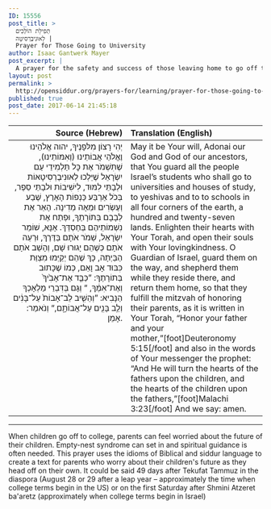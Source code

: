 ```yaml
---
ID: 15556
post_title: >
  תְּפִילַת הוֹלְכִים
  לְאוּנִיבֶרְסִיטָה |
  Prayer for Those Going to University
author: Isaac Gantwerk Mayer
post_excerpt: |
  A prayer for the safety and success of those leaving home to go off to college and university. When children go off to college, parents can feel worried about the future of their children. Empty-nest syndrome can set in and spiritual guidance is often needed. This prayer uses the idioms of Biblical and siddur language to create a text for parents who worry about their children's future as they head off on their own. It could be said 49 days after Tekufat Tammuz in the diaspora (August 28 or 29 after a leap year – approximately the time when college terms begin in the US) or on the first Saturday after Shmini Atzeret ba'aretz (approximately when college terms begin in Israel)
layout: post
permalink: >
  http://opensiddur.org/prayers-for/learning/prayer-for-those-going-to-university/
published: true
post_date: 2017-06-14 21:45:18
---
```

<table style="margin-left: auto;margin-right: auto;" class="draggable">
<thead><tr><th id="x" style="text-align: right;">Source (Hebrew)</th><th style="text-align: left;">Translation (English)</th></tr></thead>
<tbody>
<tr><td style="vertical-align:top;" width="46%">
<div class="liturgy" style="text-align: right;"><span lang="he">
יְהִי רָצוֹן מִלּפָנֶיךָ, יהוה אֱלֹהֵינוּ וֶאֱלֹהַי אֲבוֹתֵינוּ (וְאִמּוֹתֵינוּ), שֶׁתִּשְׁמֹר אֶת כׇּל תַּלְמִידֵי עַם יִשְׂרָאֵל שֶׁיֵּלְכוּ לְאוּנִיבֶרְסִיטָאוֹת וּלְבָתֵּי לִמּוּד, לִישִׁיבוֹת וּלבָתֵּי סֵפֶר, בְּכֹל אַרְבַּע כַּנְפוֹת הָאָרֶץ, שֶׁבַע וְעֶשְׂרִים וּמֵאָה מְדִינָה. הָאֵר אֶת לְבָבָם בְּתוֹרָתֶךָ, וּפְתַח אֶת נִשְׁמוֹתֵיהֶם בְּחַסְדֵּךְ. אָנָּא, שׁוֹמֵר יִשְׂרָאֵל, שְׁמֹר אֹתָם בַּדֶּרֶךְ, וּרְעֵה אֹתָם כְּשֶׁהֵם יָגוּרוּ שָׁם, וְהָשֵׁב אֹתָם הַבַּיְתָה, כָּךְ שֶׁהֵם יְקַיְּמוּ מִצְוַּת כִּבּוּד אָב וָאֵם, כְּמוֹ שֶׁכָּתוּב בְּתוֹרָתֶךָ: ”כַּבֵּ֤ד אֶת־אָבִ֙יךָ֙ וְאֶת־אִמֶּ֔ךָ, “ וְגָּם בְּדִּבְרֵי מַלְאָכְךָ הַנָּבִיא: ”וְהֵשִׁ֤יב לֵב־אָבוֹת֙ עַל־בָּנִ֔ים וְלֵ֥ב בָּנִ֖ים עַל־אֲבוֹתָ֑ם,“ וְנֹאמַר: אָמֵן.
</span></div></td>

<td style="vertical-align:top;" width="53%"><div class="english">
May it be Your will, Adonai our God and God of our ancestors, that You guard all the people Israel’s students who shall go to universities and houses of study, to yeshivas and to to schools in all four corners of the earth, a hundred and twenty-seven lands. Enlighten their hearts with Your Torah, and open their souls with Your lovingkindness. O Guardian of Israel, guard them on the way, and shepherd them while they reside there, and return them home, so that they fulfill the mitzvah of honoring their parents, as it is written in Your Torah, “Honor your father and your mother,”[foot]Deuteronomy 5:15[/foot] and also in the words of Your messenger the prophet: “And He will turn the hearts of the fathers upon the children, and the hearts of the children upon the fathers,”[foot]Malachi 3:23[/foot] And we say: amen.
</div></td>
</tr>
</tbody>
</tbody></table>

<hr />

When children go off to college, parents can feel worried about the future of their children. Empty-nest syndrome can set in and spiritual guidance is often needed. This prayer uses the idioms of Biblical and siddur language to create a text for parents who worry about their children's future as they head off on their own. It could be said 49 days after Tekufat Tammuz in the diaspora (August 28 or 29 after a leap year – approximately the time when college terms begin in the US) or on the first Saturday after Shmini Atzeret ba'aretz (approximately when college terms begin in Israel)